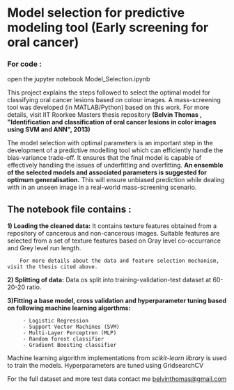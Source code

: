 # Model selection for predictive modeling tool (Early screening for oral cancer)

### For code : 
open the jupyter notebook Model_Selection.ipynb

This project explains the steps followed to select the optimal model for classifying oral cancer lesions based on colour images. A mass-screening tool was developed (in MATLAB/Python) based on this work. For more details, visit IIT Roorkee Masters thesis repository **(Belvin Thomas , "Identification and classification of oral cancer lesions in color images using SVM and ANN", 2013)**

The model selection with optimal parameters is an important step in the development of a predictive modelling tool which can efficiently handle the bias-variance trade-off. It ensures that the final model is capable of effectively handling the issues of underfitting and overfitting. **An ensemble of the selected models and associated parameters is suggested for optimum generalisation.** This will ensure unbiased prediction while dealing with in an unseen image in a real-world mass-screening scenario.

## The notebook file contains :

**1) Loading the cleaned data:** It contains texture features obtained from a repository of cancerous and non-cancerous images. Suitable features are selected from a set of texture features based on Gray level co-occurrance and Grey level run length. 

        For more details about the data and feature selection mechanism, visit the thesis cited above.

**2) Splitting of data:** Data os split into training-validation-test dataset at 60-20-20 ratio.

**3)Fitting a base model, cross validation and hyperparameter tuning based on following machine learning algorthms:**

         - Logistic Regression
         - Support Vector Machines (SVM)
         - Multi-Layer Perceptron (MLP)
         - Random forest classifier
         - Gradient Boosting classifier
         
Machine learning algorithm implementations from *scikit-learn library* is used to train the models. Hyperparameters are tuned using GridsearchCV

For the full dataset and more test data contact me belvinthomas@gmail.com
         

